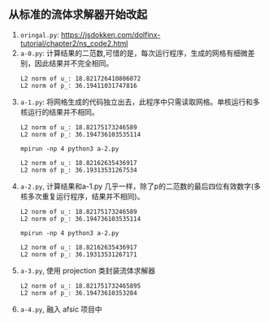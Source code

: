 ## 从标准的流体求解器开始改起


1. `oringal.py`: https://jsdokken.com/dolfinx-tutorial/chapter2/ns_code2.html
2. `a-0.py`: 计算结果的二范数,可惜的是，每次运行程序，生成的网格有细微差别，因此结果并不完全相同。
    ```
    L2 norm of u_: 18.821726410806072
    L2 norm of p_: 36.19411031747816
    ```
3. `a-1.py`: 将网格生成的代码独立出去，此程序中只需读取网格。单核运行和多核运行的结果并不相同。
    ```
    L2 norm of u_: 18.82175173246589
    L2 norm of p_: 36.194736103535114
    ```
    `mpirun -np 4 python3 a-2.py` 
    ```
    L2 norm of u_: 18.82162635436917
    L2 norm of p_: 36.19313531267534
    ```
4. `a-2.py`, 计算结果和a-1.py 几乎一样，除了p的二范数的最后四位有效数字(多核多次重复运行程序，结果并不相同)。
    ```
    L2 norm of u_: 18.82175173246589
    L2 norm of p_: 36.194736103535114
    ```
    `mpirun -np 4 python3 a-2.py` 
    ```
    L2 norm of u_: 18.82162635436917
    L2 norm of p_: 36.19313531267171
    ```
5. `a-3.py`, 使用 projection 类封装流体求解器
    ```
    L2 norm of u_: 18.821751732465895
    L2 norm of p_: 36.19473610353284
    ```
6. `a-4.py`, 融入 afsic 项目中
